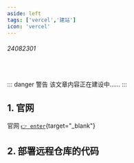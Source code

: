 ```yaml
---
aside: left
tags: ['vercel','建站']
icon: 'vercel'
---
```

 
###### 24082301
 
<br/>
 
::: danger <Badge type='warning'>警告</Badge>
该文章内容正在建设中......
:::
 

##  1. 官网

官网 [`👉 enter`](https://vercel.com/){target="_blank"}


## 2. 部署远程仓库的代码

